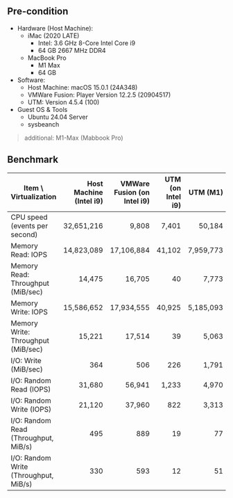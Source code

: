 
## Pre-condition

- Hardware (Host Machine):
    - iMac (2020 LATE)
        - Intel: 3.6 GHz 8-Core Intel Core i9
        - 64 GB 2667 MHz DDR4
    - MacBook Pro
        - M1 Max
        - 64 GB
- Software:
    - Host Machine: macOS 15.0.1 (24A348)
    - VMWare Fusion: Player Version 12.2.5 (20904517)
    - UTM: Version 4.5.4 (100)
- Guest OS & Tools
    - Ubuntu 24.04 Server
    - sysbeanch

> additional: M1-Max (Mabbook Pro)


## Benchmark

Item \ Virtualization | Host Machine (Intel i9) | VMWare Fusion (on Intel i9)  | UTM  (on Intel i9) | UTM (M1) | Host Machine (M1)  |
---------------|---------------:|--------------------:|------------------:|--------------------:|--------------------:|
CPU speed (events per second) | 32,651,216 |  9,808 | 7,401 | 50,184 | 88,322,749 |
Memory Read: IOPS | 14,823,089 | 17,106,884 | 41,102 | 7,959,773 | 5,029,233 |
Memory Read: Throughput (MiB/sec) | 14,475| 16,705 | 40 | 7,773 | 4,911 |
Memory Write: IOPS | 15,586,652 | 17,934,555 | 40,925 | 5,185,093 | 4,920,948 |
Memory Write: Throughput (MiB/sec) |15,221  |  17,514 | 39 | 5,063 | 4,805 |
I/O: Write (MiB/sec) | 364 | 506  | 226 | 1,791 | 1,961 |
I/O: Random Read (IOPS) | 31,680  | 56,941 | 1,233 | 4,970 | 139,804 |
I/O: Random Write (IOPS) | 21,120| 37,960 | 822 | 3,313 | 93,203 |
I/O: Random Read (Throughput, MiB/s) | 495  | 889 | 19 | 77 | 2,184 |
I/O: Random Write (Throughput, MiB/s) | 330 | 593 | 12 | 51 | 1,456 |
